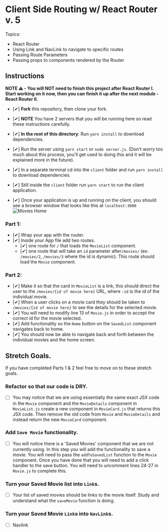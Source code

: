 # Client Side Routing w/ React Router v. 5

Topics:

* React Router
* Using Link and NavLink to navigate to specific routes
* Passing Route Parameters
* Passing props to components rendered by the Router

## Instructions

**NOTE ⚠️ - You will NOT need to finish this project after React Router I. Start working on it now, then you can finish it up after the next module - React Router II.**

- [✔] **Fork** this repository, then clone your fork.
- [✔] **NOTE** You have 2 servers that you will be running here so read these instructions carefully.
- [✔] **In the root of this directory**: Run `yarn install` to download dependencies.
- [✔] Run the server using `yarn start` or `node server.js`. (Don't worry too much about this process, you'll get used to doing this and it will be explained more in the future).
- [✔] In a separate terminal cd into the `client` folder and run `yarn install` to download dependencies.
- [✔] Still inside the `client` folder run `yarn start` to run the client application.

- [✔] Once your application is up and running on the client, you should see a browser window that looks like this at `localhost:3000`
  ![Movies Home](https://ibin.co/3xhmmHVl9BKF.png)

### Part 1:

- [✔] Wrap your app with the router.
- [✔] Inside your App file add two routes.
  - [✔] one route for `/` that loads the `MovieList` component.
  - [✔] one route that will take an `id` parameter after`/movies/` (ex: `/movies/2`, `/movies/3` where the id is dynamic). This route should load the `Movie` component.

### Part 2:

- [✔] Make it so that the card in `MovieList` is a link, this should direct the user to the `/movies/{id of movie here}` URL, where `:id` is the id of the individual movie.
- [✔] When a user clicks on a movie card they should be taken to `/movies/{id of movie here}` to see the details for the selected movie.
- [✔] You will need to modify line 13 of `Movie.js` in order to accept the correct id for the movie selected.
- [✔] Add functionality so the `Home` button on the `SavedList` component navigates back to home.
- [✔] You should now be able to navigate back and forth between the individual movies and the home screen.

## Stretch Goals.

If you have completed Parts 1 & 2 feel free to move on to these stretch goals.

### Refactor so that our code is DRY.

- [ ] You may notice that we are using essentially the same exact JSX code in the `Movie` component and the `MovieDetails` component in `MovieList.js` create a new component in `MovieCard.js` that returns this JSX code. Then remove the old code from `Movie` and `MovieDetails` and instead return the new `MovieCard` component.

### Add `Save Movie` functionality.

- [ ] You will notice there is a 'Saved Movies' component that we are not currently using. In this step you will add the functionality to save a movie. You will need to pass the `addToSavedList` function to the `Movie` component. Once you have done that you will need to add a click handler to the save button. You will need to uncomment lines 24-27 in `Movie.js` to complete this. 

### Turn your Saved Movie list into `Link`s.

- [ ] Your list of saved movies should be links to the movie itself. Study and understand what the `saveMovie` function is doing.

### Turn your Saved Movie `Link`s into `NavLink`s.
- [ ] Navlink
